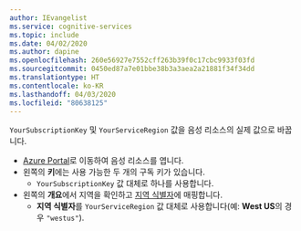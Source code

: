 ```yaml
---
author: IEvangelist
ms.service: cognitive-services
ms.topic: include
ms.date: 04/02/2020
ms.author: dapine
ms.openlocfilehash: 260e56927e7552cff263b39f0c17cbc9933f03fd
ms.sourcegitcommit: 0450ed87a7e01bbe38b3a3aea2a21881f34f34dd
ms.translationtype: HT
ms.contentlocale: ko-KR
ms.lasthandoff: 04/03/2020
ms.locfileid: "80638125"
---
```

`YourSubscriptionKey` 및 `YourServiceRegion` 값을 음성 리소스의 실제 값으로 바꿉니다.

- <a href="https://portal.azure.com/" target="_blank">Azure Portal<span class="docon docon-navigate-external x-hidden-focus"></span></a>로 이동하여 음성 리소스를 엽니다.
- 왼쪽의 **키**에는 사용 가능한 두 개의 구독 키가 있습니다.
    - `YourSubscriptionKey` 값 대체로 하나를 사용합니다.
- 왼쪽의 **개요**에서 지역을 확인하고 <a href="https://aka.ms/speech/sdkregion" target="_blank">지역 식별자<span class="docon docon-navigate-external x-hidden-focus"></span></a>에 매핑합니다.
    - **지역 식별자**를 `YourServiceRegion` 값 대체로 사용합니다(예: **West US**의 경우 `"westus"`).